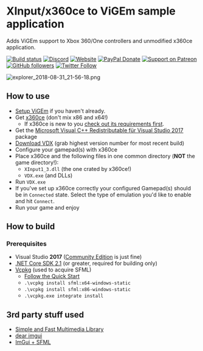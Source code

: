 # XInput/x360ce to ViGEm sample application

Adds ViGEm support to Xbox 360/One controllers and unmodified x360ce application.

[![Build status](https://ci.appveyor.com/api/projects/status/5bsea7nmggf08w2n?svg=true)](https://ci.appveyor.com/project/nefarius/vdx) [![Discord](https://img.shields.io/discord/346756263763378176.svg)](https://discord.gg/QTJpBX5) [![Website](https://img.shields.io/website-up-down-green-red/https/vigem.org.svg?label=ViGEm.org)](https://vigem.org/) [![PayPal Donate](https://img.shields.io/badge/paypal-donate-blue.svg)](<https://paypal.me/NefariusMaximus>) [![Support on Patreon](https://img.shields.io/badge/patreon-donate-orange.svg)](<https://www.patreon.com/nefarius>) [![GitHub followers](https://img.shields.io/github/followers/nefarius.svg?style=social&label=Follow)](https://github.com/nefarius) [![Twitter Follow](https://img.shields.io/twitter/follow/nefariusmaximus.svg?style=social&label=Follow)](https://twitter.com/nefariusmaximus)

![explorer_2018-08-31_21-56-18.png](https://lh3.googleusercontent.com/-Ib62elVsRtQ/W4mdcwQj0uI/AAAAAAAABuM/ajU1PiueT7IRHfO68wTKhuaAdgTsPZFEgCHMYCw/s0/explorer_2018-08-31_21-56-18.png)

## How to use

- [Setup ViGEm](https://docs.vigem.org/#!vigem-bus-driver-installation.md) if you haven't already.
- Get [x360ce](https://github.com/x360ce/x360ce#download) (don't mix x86 and x64!)
  - If x360ce is new to you [check out its requirements first](https://github.com/x360ce/x360ce#system-requirements).
- Get the [Microsoft Visual C++ Redistributable für Visual Studio 2017](https://visualstudio.microsoft.com/de/downloads/) package
- [Download VDX](https://buildbot.vigem.org/builds/VDX/master/) (grab highest version number for most recent build)
- Configure your gamepad(s) with x360ce
- Place x360ce and the following files in one common directory (**NOT** the game directory!):
  - `XInput1_3.dll` (the one crated by x360ce!)
  - `VDX.exe` (and DLLs)
- Run `VDX.exe`
- If you've set up x360ce correctly your configured Gamepad(s) should be in `Connected` state. Select the type of emulation you'd like to enable and hit `Connect`.
- Run your game and enjoy

## How to build

### Prerequisites

- Visual Studio **2017** ([Community Edition](https://www.visualstudio.com/thank-you-downloading-visual-studio/?sku=Community&rel=15) is just fine)
- [.NET Core SDK 2.1](https://www.microsoft.com/net/download/dotnet-core/2.1) (or greater, required for building only)
- [Vcpkg](https://github.com/Microsoft/vcpkg) (used to acquire SFML)
  - [Follow the Quick Start](https://github.com/Microsoft/vcpkg#quick-start)
  - `.\vcpkg install sfml:x64-windows-static`
  - `.\vcpkg install sfml:x86-windows-static`
  - `.\vcpkg.exe integrate install`

## 3rd party stuff used

- [Simple and Fast Multimedia Library](https://www.sfml-dev.org/)
- [dear imgui](https://github.com/ocornut/imgui)
- [ImGui + SFML](https://github.com/eliasdaler/imgui-sfml)
